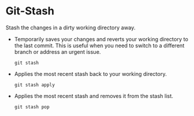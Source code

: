 # Git-Stash
Stash the changes in a dirty working directory away.
- Temporarily saves your changes and reverts your working directory to the last commit. This is useful when you need to switch to a different branch or address an urgent issue.
  ```
  git stash
  ```
- Applies the most recent stash back to your working directory.
  ```
  git stash apply
  ```
- Applies the most recent stash and removes it from the stash list.
  ```
  git stash pop
  ```
